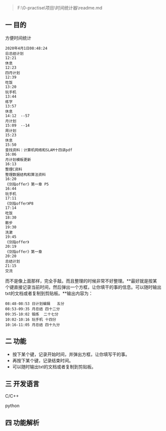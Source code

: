 >  F:\0-practise\项目\时间统计器\readme.md

## 一 目的

方便时间统计

```
2020年4月1日08:48:24
日总结计划
12:21
休息
12:23
四月计划
12:39
吃饭
13:20
玩手机
13:44
练字
13:57
休息
14:12  --57
月计划
15:09  --14
周计划 
15:23
休息
15:50
查找资料：计算机网络和SLAM十四讲pdf
16:06
月计划模板更新
16:13
整理C资料
整理数据结构和算法资料
16:20
《剑指offer》第一章 P5
16:44
玩手机
17:11
《剑指offer》P8
17:14
吃饭
18:30
散步
19:30
洗漱
19:45
《剑指offer》
20:19
《剑指offer》第一章
20:20
总结计划
21:15
交流
```

而不是像上面那样，完全手敲。而且整理的时候非常不好整理。**最好就是按某个键直接记录当前时间，然后弹出一个方框，让你填干的事的信息。可以随时输出txt的文档或者复制到剪贴板。**输出内容为：

```
08:48-08:53	日计划编辑	五分
08:53-09:35	月总结	四十二分
09:35-10:02	锻炼	二十七分
10:02-10:16	玩手机	十四分
10:16-11:05	月总结	四十九分
```

## 二 功能

+ 按下某个键，记录开始时间，并弹出方框，让你填写干的事。
+ 再按下某个键，记录结束时间。
+ 可以随时输出txt的文档或者复制到剪贴板。

## 三 开发语言

C/C++

python

## 四 功能解析



